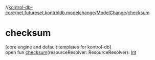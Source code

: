 //[kontrol-db-core](../../../index.md)/[net.futureset.kontroldb.modelchange](../index.md)/[ModelChange](index.md)/[checksum](checksum.md)

# checksum

[core engine and default templates for kontrol-db]\
open fun [checksum](checksum.md)(resourceResolver: ResourceResolver): [Int](https://kotlinlang.org/api/latest/jvm/stdlib/kotlin/-int/index.html)
